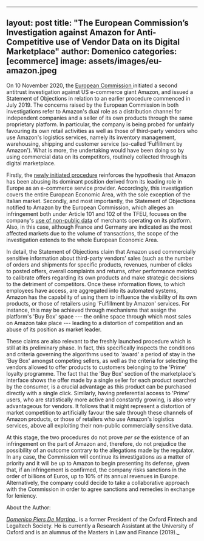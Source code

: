 
---
layout: post
title:  "The European Commission’s Investigation against Amazon for Anti-Competitive use of Vendor Data on its Digital Marketplace"
author: Domenico
categories: [ecommerce]
image: assets/images/eu-amazon.jpeg
---


On 10 November 2020, the [European Commission ](https://ec.europa.eu/commission/presscorner/detail/en/ip_20_2077)initiated a second antitrust investigation against US e-commerce giant Amazon, and issued a Statement of Objections in relation to an earlier procedure commenced in July 2019\. The concerns raised by the European Commission in both investigations refer to Amazon's dual role as a distribution channel for independent companies and a seller of its own products through the same proprietary platform. In particular, the company is being probed for unfairly favouring its own retail activities as well as those of third-party vendors who use Amazon's logistics services, namely its inventory management, warehousing, shipping and customer service (so-called 'Fulfillment by Amazon'). What is more, the undertaking would have been doing so by using commercial data on its competitors, routinely collected through its digital marketplace.

Firstly, the [newly initiated procedure](https://ec.europa.eu/competition/antitrust/cases/dec_docs/40703/40703_67_4.pdf) reinforces the hypothesis that Amazon has been abusing its dominant position derived from its leading role in Europe as an e-commerce service provider. Accordingly, this investigation covers the entire European Economic Area, with the sole exception of the Italian market. Secondly, and most importantly, the Statement of Objections notified to Amazon by the European Commission, which alleges an infringement both under Article 101 and 102 of the TFEU, focuses on the company's [use of non-public data](https://ec.europa.eu/competition/antitrust/cases/dec_docs/40462/40462_6210_9.pdf) of merchants operating on its platform. Also, in this case, although France and Germany are indicated as the most affected markets due to the volume of transactions, the scope of the investigation extends to the whole European Economic Area.

In detail, the Statement of Objections claim that Amazon used commercially sensitive information about third-party vendors' sales (such as the number of orders and shipments for specific products, revenues, number of clicks to posted offers, overall complaints and returns, other performance metrics) to calibrate offers regarding its own products and make strategic decisions to the detriment of competitors. Once these information flows, to which employees have access, are aggregated into its automated systems, Amazon has the capability of using them to influence the visibility of its own products, or those of retailers using 'Fulfillment by Amazon' services. For instance, this may be achieved through mechanisms that assign the platform's 'Buy Box' space --- the online space through which most sales on Amazon take place --- leading to a distortion of competition and an abuse of its position as market leader.

These claims are also relevant to the freshly launched procedure which is still at its preliminary phase. In fact, this specifically inspects the conditions and criteria governing the algorithms used to 'award' a period of stay in the 'Buy Box' amongst competing sellers, as well as the criteria for selecting the vendors allowed to offer products to customers belonging to the 'Prime' loyalty programme. The fact that the 'Buy Box' section of the marketplace's interface shows the offer made by a single seller for each product searched by the consumer, is a crucial advantage as this product can be purchased directly with a single click. Similarly, having preferential access to 'Prime' users, who are statistically more active and constantly growing, is also very advantageous for vendors. It follows that it might represent a distortion of market competition to artificially favour the sale through these channels of Amazon products, or those of retailers who use Amazon's logistics services, above all exploiting their non-public commercially sensitive data.

At this stage, the two procedures do not prove _per se_ the existence of an infringement on the part of Amazon and, therefore, do not prejudice the possibility of an outcome contrary to the allegations made by the regulator. In any case, the Commission will continue its investigations as a matter of priority and it will be up to Amazon to begin presenting its defense, given that, if an infringement is confirmed, the company risks sanctions in the order of billions of Euros, up to 10% of its annual revenues in Europe. Alternatively, the company could decide to take a collaborative approach with the Commission in order to agree sanctions and remedies in exchange for leniency.

About the Author:

[_Domenico Piers De Martino_](https://www.linkedin.com/in/domenico-piers-de-martino-753410148/)_ is a former President of the Oxford Fintech and Legaltech Society. He is currently a Research Assistant at the University of Oxford and is an alumnus of the Masters in Law and Finance (2019)._
